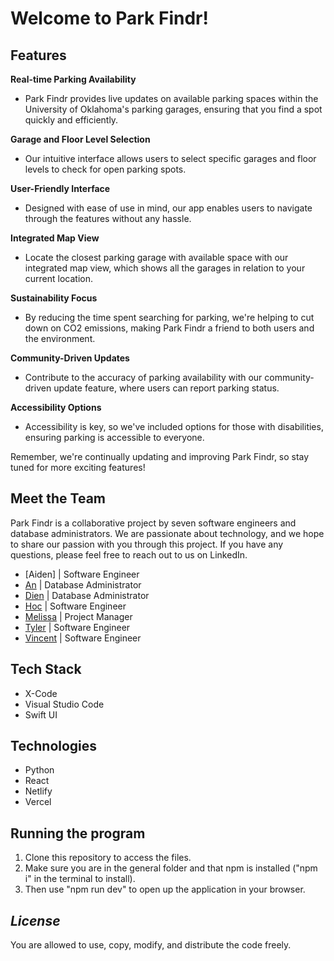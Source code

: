 # Welcome to Park Findr!


## Features

**Real-time Parking Availability**  
- Park Findr provides live updates on available parking spaces within the University of Oklahoma's parking garages, ensuring that you find a spot quickly and efficiently.

**Garage and Floor Level Selection**  
- Our intuitive interface allows users to select specific garages and floor levels to check for open parking spots.

**User-Friendly Interface**  
- Designed with ease of use in mind, our app enables users to navigate through the features without any hassle.

**Integrated Map View**  
- Locate the closest parking garage with available space with our integrated map view, which shows all the garages in relation to your current location.

**Sustainability Focus**  
- By reducing the time spent searching for parking, we're helping to cut down on CO2 emissions, making Park Findr a friend to both users and the environment.

**Community-Driven Updates**  
- Contribute to the accuracy of parking availability with our community-driven update feature, where users can report parking status.

**Accessibility Options**  
- Accessibility is key, so we've included options for those with disabilities, ensuring parking is accessible to everyone.

Remember, we're continually updating and improving Park Findr, so stay tuned for more exciting features!


## Meet the Team
Park Findr is a collaborative project by seven software engineers and database administrators. We are passionate about technology, and we hope to share our passion with you through this project. If you have any questions, please feel free to reach out to us on LinkedIn.
- [Aiden] | Software Engineer
- [An](https://www.linkedin.com/in/annguyen123/) | Database Administrator
- [Dien](https://www.linkedin.com/in/dien-mai-0067ba24b/) | Database Administrator
- [Hoc](https://www.linkedin.com/in/hoc-nguyen/) | Software Engineer
- [Melissa](https://www.linkedin.com/in/melissa-ng-724736284) | Project Manager
- [Tyler](https://www.linkedin.com/in/tyler-vuong/) | Software Engineer
- [Vincent](https://www.linkedin.com/in/vincenttran-swe/) | Software Engineer

## Tech Stack
- X-Code
- Visual Studio Code
- Swift UI

## Technologies
- Python
- React
- Netlify
- Vercel

## Running the program
1. Clone this repository to access the files. 
2. Make sure you are in the general folder and that npm is installed ("npm i" in the terminal to install).
3. Then use "npm run dev" to open up the application in your browser.

## _License_

You are allowed to use, copy, modify, and distribute the code freely.

